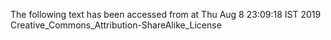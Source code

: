 The following text has been accessed from at Thu Aug 8 23:09:18 IST 2019
Creative_Commons_Attribution-ShareAlike_License
